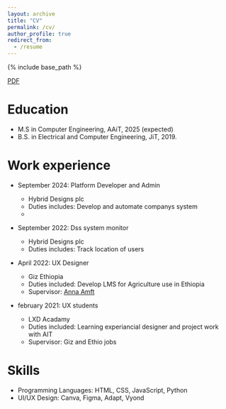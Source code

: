 ```yaml
---
layout: archive
title: "CV"
permalink: /cv/
author_profile: true
redirect_from:
  - /resume
---
```


{% include base_path %}

[PDF]([url](https://drive.google.com/file/d/1pov1RFx21fDCD1-JPPXFUNtKZPXVjjhD/view?usp=sharing))

Education
======
* M.S in Computer Engineering, AAiT, 2025 (expected)
* B.S. in Electrical and Computer Engineering, JiT, 2019.

Work experience
======
* September 2024: Platform Developer and Admin
  * Hybrid Designs plc
  * Duties includes: Develop and automate companys system
  * 
* September 2022: Dss system monitor
  * Hybrid Designs plc
  * Duties includes: Track location of users

* April 2022: UX Designer
  * Giz Ethiopia
  * Duties included: Develop LMS for Agriculture use in Ethiopia 
  * Supervisor: [Anna Amft](AnnaAmft@googlemail.com) 

* february 2021: UX students
  * LXD Acadamy
  * Duties included: Learning experiancial designer and project work with AIT
  * Supervisor: Giz and Ethio jobs 
  
Skills
======
* Programming Languages: HTML, CSS, JavaScript, Python
* UI/UX Design: Canva, Figma, Adapt, Vyond 

